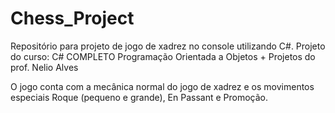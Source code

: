 # Chess_Project
Repositório para projeto de jogo de xadrez no console utilizando C#. Projeto do curso: C# COMPLETO Programação Orientada a Objetos + Projetos do prof. Nelio Alves

O jogo conta com a mecânica normal do jogo de xadrez e os movimentos especiais Roque (pequeno e grande), En Passant e Promoção.

